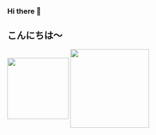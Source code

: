 ### Hi there 👋
## こんにちは〜

<!--
**danivideda/danivideda** is a ✨ _special_ ✨ repository because its `README.md` (this file) appears on your GitHub profile.

Here are some ideas to get you started:

- 🔭 I’m currently working on ...
- 🌱 I’m currently learning ...
- 👯 I’m looking to collaborate on ...
- 🤔 I’m looking for help with ...
- 💬 Ask me about ...
- 📫 How to reach me: ...
- 😄 Pronouns: ...
- ⚡ Fun fact: ...
-->

<p float="left">
  <img align="center" src="https://github-readme-stats.vercel.app/api?username=danivideda&theme=gruvbox&show_icons=true" height=140px />
  <img align="center" src="https://github-readme-stats.vercel.app/api/top-langs/?username=danivideda&layout=compact&theme=gruvbox" height=180px />
</p>
